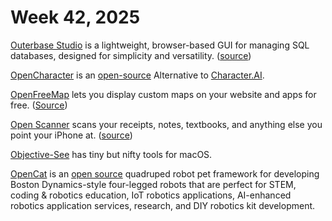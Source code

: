 # Week 42, 2025

[Outerbase Studio](https://studio.outerbase.com) is a lightweight, browser-based GUI for managing SQL databases, designed for simplicity and versatility. ([source](https://github.com/outerbase/studio))

[OpenCharacter](https://opencharacter.org) is an [open-source](https://github.com/bobcoi03/opencharacter) Alternative to [Character.AI](https://character.ai).

[OpenFreeMap](https://openfreemap.org) lets you display custom maps on your website and apps for free. ([Source](https://github.com/hyperknot/openfreemap))

[Open Scanner](https://openscanner.app) scans your receipts, notes, textbooks, and anything else you point your iPhone at. ([source](https://github.com/pencilresearch/OpenScanner))

[Objective-See](https://objective-see.org/) has tiny but nifty tools for macOS.

[OpenCat](https://www.petoi.com/pages/opencat-open-source-robot-pet-framework) is an [open source](https://github.com/PetoiCamp/OpenCat) quadruped robot pet framework for developing Boston Dynamics-style four-legged robots that are perfect for STEM, coding & robotics education, IoT robotics applications, AI-enhanced robotics application services, research, and DIY robotics kit development.